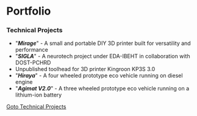 # Portfolio
### Technical Projects

- "***Mirage***" - A small and portable DIY 3D printer built for versatility and performance
- "***SIGLA***" - A neurotech project under EDA-IBEHT in collaboration with DOST-PCHRD
- Unpublished toolhead for 3D printer Kingroon KP3S 3.0
- "***Hiraya***" - A four wheeled prototype eco vehicle running on diesel engine
- "***Agimat V2.0***" -  A three wheeled prototype eco vehicle running on a lithium-ion battery

[Goto Technical Projects](Technical%20Projects/README.md)



